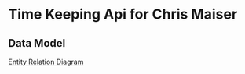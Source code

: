 # Time Keeping Api for Chris Maiser
## Data Model
[Entity Relation Diagram]("https://github.com/cmaiser/time-keeping-api/blob/master/TimeEventDataModel.pdf")
